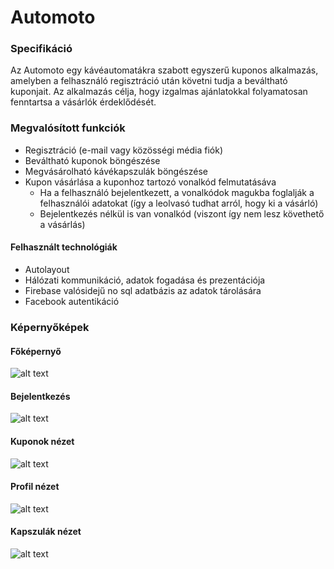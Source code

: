 # Automoto

### Specifikáció
Az Automoto egy kávéautomatákra szabott egyszerű kuponos alkalmazás, amelyben a felhasználó regisztráció után követni tudja a beváltható kuponjait. Az alkalmazás célja, hogy izgalmas ajánlatokkal folyamatosan fenntartsa a vásárlók érdeklődését.

### Megvalósított funkciók
  * Regisztráció (e-mail vagy közösségi média fiók)
  * Beváltható kuponok böngészése
  * Megvásárolható kávékapszulák böngészése
  * Kupon vásárlása a kuponhoz tartozó vonalkód felmutatásáva
     * Ha a felhasználó bejelentkezett, a vonalkódok magukba foglalják a felhasználói adatokat (így a leolvasó tudhat arról, hogy ki a vásárló)
     * Bejelentkezés nélkül is van vonalkód (viszont így nem lesz követhető a vásárlás)
     
#### Felhasznált technológiák
  * Autolayout
  * Hálózati kommunikáció, adatok fogadása és prezentációja
  * Firebase valósidejű no sql adatbázis az adatok tárolására 
  * Facebook autentikáció
  
### Képernyőképek
#### Főképernyő
![alt text](https://github.com/stoicamark/Automoto/blob/master/pics/K%C3%A9perny%C5%91fot%C3%B3%202017-12-13%20-%2023.06.16.png "Főképernyő")
#### Bejelentkezés
![alt text](https://github.com/stoicamark/Automoto/blob/master/pics/K%C3%A9perny%C5%91fot%C3%B3%202017-12-13%20-%2023.06.36.png "Bejelentkezés")
#### Kuponok nézet
![alt text](https://github.com/stoicamark/Automoto/blob/master/pics/K%C3%A9perny%C5%91fot%C3%B3%202017-12-13%20-%2023.06.57.png "Kuponok nézet")
#### Profil nézet
![alt text](https://github.com/stoicamark/Automoto/blob/master/pics/K%C3%A9perny%C5%91fot%C3%B3%202017-12-13%20-%2023.07.09.png "Profil")
#### Kapszulák nézet
![alt text](https://github.com/stoicamark/Automoto/blob/master/pics/K%C3%A9perny%C5%91fot%C3%B3%202017-12-13%20-%2023.07.28.png "Kapszulák nézet")
